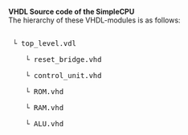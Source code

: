 <b>VHDL Source code of the SimpleCPU </b>
<br>The hierarchy of these VHDL-modules is as follows:

<pre class="tab">
<br> └ top_level.vdl
<br>&nbsp;   └ reset_bridge.vhd
<br>&nbsp;   └ control_unit.vhd
<br>&nbsp;   └ ROM.vhd
<br>&nbsp;   └ RAM.vhd
<br>&nbsp;   └ ALU.vhd
</pre>
